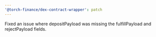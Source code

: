 ```yaml
---
'@torch-finance/dex-contract-wrapper': patch
---
```


Fixed an issue where depositPayload was missing the fulfillPayload and rejectPayload fields.
